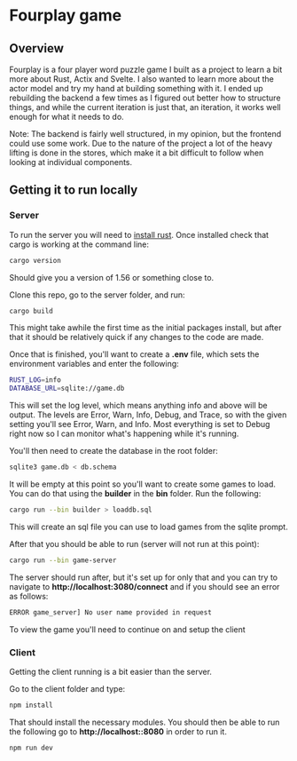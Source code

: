 # Fourplay game

## Overview

Fourplay is a four player word puzzle game I built as a project to learn a bit more about Rust, Actix and Svelte. I also wanted to learn more about the actor model and try my hand at building something with it. I ended up rebuilding the backend a few times as I figured out better how to structure things, and while the current iteration is just that, an iteration, it works well enough for what it needs to do.

Note: The backend is fairly well structured, in my opinion, but the frontend could use some work. Due to the nature of the project a lot of the heavy lifting is done in the stores, which make it a bit difficult to follow when looking at individual components.

## Getting it to run locally

### Server

To run the server you will need to [install rust](https://doc.rust-lang.org/book/ch01-01-installation.html). Once installed check that cargo is working at the command line:

```bash
cargo version
```

Should give you a version of 1.56 or something close to.

Clone this repo, go to the server folder, and run:

```bash
cargo build
```

This might take awhile the first time as the initial packages install, but after that it should be relatively quick if any changes to the code are made.

Once that is finished, you'll want to create a **.env** file, which sets the environment variables and enter the following:

```bash
RUST_LOG=info
DATABASE_URL=sqlite://game.db
```

This will set the log level, which means anything info and above will be output. The levels are Error, Warn, Info, Debug, and Trace, so with the given setting you'll see Error, Warn, and Info. Most everything is set to Debug right now so I can monitor what's happening while it's running.

You'll then need to create the database in the root folder:

```bash
sqlite3 game.db < db.schema
```

It will be empty at this point so you'll want to create some games to load. You can do that using the **builder** in the **bin** folder. Run the following:

```bash
cargo run --bin builder > loaddb.sql
```

This will create an sql file you can use to load games from the sqlite prompt.

After that you should be able to run (server will not run at this point):

```bash
cargo run --bin game-server
```

The server should run after, but it's set up for only that and you can try to navigate to **http://localhost:3080/connect** and if you should see an error as follows:

```bash
ERROR game_server] No user name provided in request
```

To view the game you'll need to continue on and setup the client

### Client

Getting the client running is a bit easier than the server.

Go to the client folder and type:

```bash
npm install
```

That should install the necessary modules. You should then be able to run the following go to **http://localhost::8080** in order to run it.

```bash
npm run dev
```
